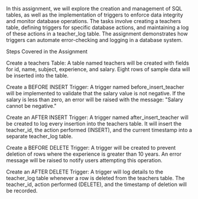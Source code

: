 In this assignment, we will explore the creation and management of SQL tables,
as well as the implementation of triggers to enforce data integrity and monitor database operations. The tasks involve creating a teachers table,
defining triggers for specific database actions, and maintaining a log of these actions in a teacher_log table.
The assignment demonstrates how triggers can automate error-checking and logging in a database system.

Steps Covered in the Assignment

Create a teachers Table:
A table named teachers will be created with fields for id, name, subject, experience, and salary. Eight rows of sample data will be inserted into the table.

Create a BEFORE INSERT Trigger:
A trigger named before_insert_teacher will be implemented to validate that the salary value is not negative.
If the salary is less than zero, an error will be raised with the message: "Salary cannot be negative."

Create an AFTER INSERT Trigger:
A trigger named after_insert_teacher will be created to log every insertion into the teachers table.
It will insert the teacher_id, the action performed (INSERT), and the current timestamp into a separate teacher_log table.

Create a BEFORE DELETE Trigger:
A trigger will be created to prevent deletion of rows where the experience is greater than 10 years.
An error message will be raised to notify users attempting this operation.

Create an AFTER DELETE Trigger:
A trigger will log details to the teacher_log table whenever a row is deleted from the teachers table.
The teacher_id, action performed (DELETE), and the timestamp of deletion will be recorded.

